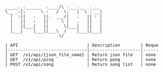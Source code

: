 <pre>
_____._.______  .____/\ .___.__  .___ 
\__ _:|:      \ :   /  \:   |  \ : __|
  |  :||   .   ||.  ___/|   :   || : |
  |   ||   :   ||     \ |   .   ||   |
  |   ||___|   ||      \|___|   ||   |
  |___|    |___||___\  /    |___||___|
                     \/               

| API                           | Description        | Request body | Response body  |
|-------------------------------|--------------------|--------------|----------------|
| GET  /v1/api/{json_file_name} | Return json file   | none         | json           |
| GET  /v1/api/ping             | Return pong        | none         | json           |
| POST /v1/api/song             | Return song list   | none         | json           |

</pre>                                      
